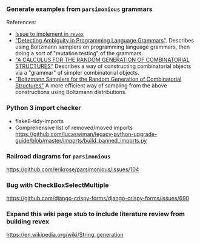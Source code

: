 ### Generate examples from `parsimonious` grammars
References:
- [Issue to implement in `revex`](https://github.com/lucaswiman/revex/issues/5)
- ["Detecting Ambiguity in Programming Language Grammars"](http://soft-dev.org/pubs/pdf/vasudevan_tratt__detecting_ambiguity_in_programming_language_grammars.pdf).
  Describes using Boltzmann samplers on programming language grammars, then doing a sort of "mutation testing" of the grammars.
- ["A CALCULUS FOR THE RANDOM GENERATION OF COMBINATORIAL STRUCTURES"](http://algo.inria.fr/flajolet/Publications/RR-1830.pdf) Describes a way of constructing combinatorial objects via a "grammar" of simpler combinatorial objects.
- ["Boltzmann Samplers for the Random Generation of Combinatorial Structures"](http://algo.inria.fr/flajolet/Publications/DuFlLoSc04.pdf) A more efficient way of sampling from the above constructions using Boltzmann distributions.

### Python 3 import checker
- flake8-tidy-imports
- Comprehensive list of removed/moved imports https://github.com/lucaswiman/legacy-python-upgrade-guide/blob/master/imports/build_banned_imports.py


### Railroad diagrams for `parsimonious`

https://github.com/erikrose/parsimonious/issues/104


### Bug with CheckBoxSelectMultiple

https://github.com/django-crispy-forms/django-crispy-forms/issues/690


### Expand this wiki page stub to include literature review from building revex

https://en.wikipedia.org/wiki/String_generation
